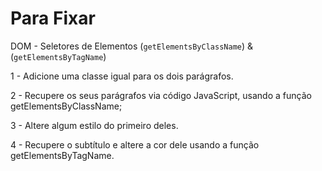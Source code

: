 # Para Fixar

DOM - Seletores de Elementos (`getElementsByClassName`) & (`getElementsByTagName`)

1 - Adicione uma classe igual para os dois parágrafos.

2 - Recupere os seus parágrafos via código JavaScript, usando a função getElementsByClassName;

3 - Altere algum estilo do primeiro deles.

4 - Recupere o subtítulo e altere a cor dele usando a função getElementsByTagName.